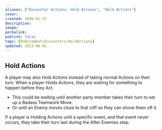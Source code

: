 ```yaml
---
aliases: ["Encounter Actions: Hold Actions", "Hold Actions"]
cover: 
created: 1040-01-25
description: 
image: 
permalink: 
publish: false
tags: [BnB/Combat/Encounters/HoldActions]
updated: 2023-06-02
---
```


## Hold Actions

A player may also Hold Actions instead of taking normal Actions on their turn. When a player Holds Actions, they are waiting for something to happen before they Act. 
- This could be waiting until another party member takes their turn to set up a Badass Teamwork Move.
- Or until an Enemy moves close to that cliff so they can shove them off it. 

If a player is Holding Actions until a specific event, and that event never occurs, they take their turn last during the After Enemies step.
